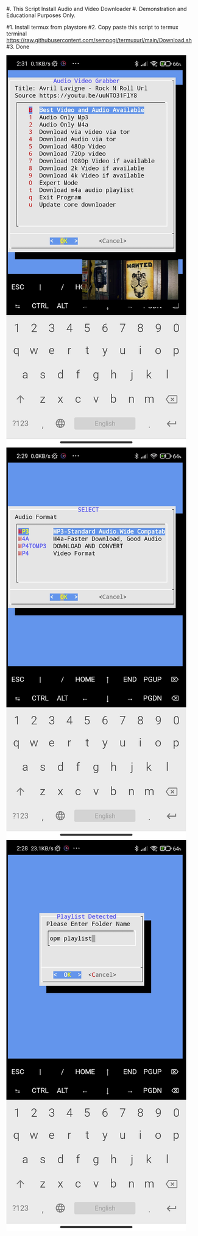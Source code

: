 
#.  This Script Install Audio and Video Downloader
#.  Demonstration and Educational Purposes Only.


#1. Install termux from playstore
#2. Copy paste this script to termux terminal
https://raw.githubusercontent.com/sempogi/termuxurl/main/Download.sh
#3. Done

![alt text](https://github.com/sempogi/termuxurl/blob/main/Screenshot_2020-11-22-02-31-56-602_com.termux.jpg)
![alt text](https://github.com/sempogi/termuxurl/blob/main/Screenshot_2020-11-22-02-29-09-096_com.termux.jpg)
![alt text](https://github.com/sempogi/termuxurl/blob/main/Screenshot_2020-11-22-02-28-52-413_com.termux.jpg)
